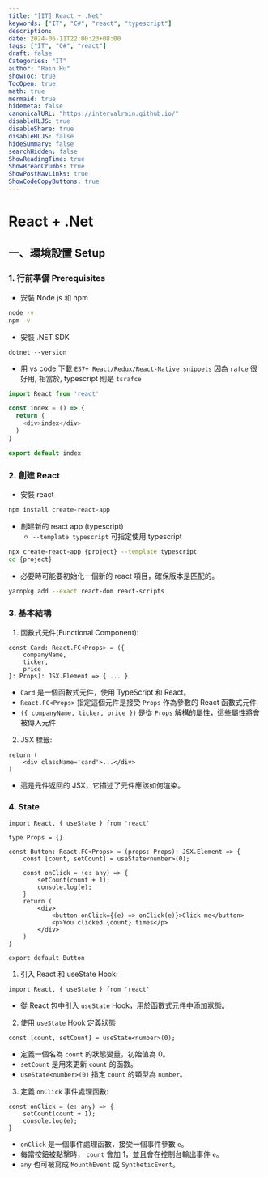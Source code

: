 ```yaml
---
title: "[IT] React + .Net"
keywords: ["IT", "C#", "react", "typescript"]
description: 
date: 2024-06-11T22:00:23+08:00
tags: ["IT", "C#", "react"]
draft: false
Categories: "IT"
author: "Rain Hu"
showToc: true
TocOpen: true
math: true
mermaid: true
hidemeta: false
canonicalURL: "https://intervalrain.github.io/"
disableHLJS: true
disableShare: true
disableHLJS: false
hideSummary: false
searchHidden: false
ShowReadingTime: true
ShowBreadCrumbs: true
ShowPostNavLinks: true
ShowCodeCopyButtons: true
---
```


# React + .Net

## 一、環境設置 Setup

### 1. 行前準備 Prerequisites
+ 安裝 Node.js 和 npm
```bash
node -v
npm -v
```
+ 安裝 .NET SDK
```
dotnet --version
```

+ 用 vs code 下載 `ES7+ React/Redux/React-Native snippets`
因為 `rafce` 很好用, 相當於, typescript 則是 `tsrafce`
```js
import React from 'react'

const index = () => {
  return (
    <div>index</div>
  )
}

export default index
```


### 2. 創建 React
+ 安裝 react
```bash
npm install create-react-app
```

+ 創建新的 react app (typescript)
    + `--template typescript` 可指定使用 typescript
```bash
npx create-react-app {project} --template typescript
cd {project}
```

+ 必要時可能要初始化一個新的 react 項目，確保版本是匹配的。
```bash
yarnpkg add --exact react-dom react-scripts
```

### 3. 基本結構
1. 函數式元件(Functional Component):
```tsx
const Card: React.FC<Props> = ({
    companyName,
    ticker,
    price
}: Props): JSX.Element => { ... }
```
+ `Card` 是一個函數式元件，使用 TypeScript 和 React。
+ `React.FC<Props>` 指定這個元件是接受 `Props` 作為參數的 React 函數式元件
+ `({ companyName, ticker, price })` 是從 `Props` 解構的屬性，這些屬性將會被傳入元件

2. JSX 標籤:
```tsx
return (
    <div className='card'>...</div>
)
```
+ 這是元件返回的 JSX，它描述了元件應該如何渲染。

### 4. State
```tsx
import React, { useState } from 'react'

type Props = {}

const Button: React.FC<Props> = (props: Props): JSX.Element => {
    const [count, setCount] = useState<number>(0);

    const onClick = (e: any) => {
        setCount(count + 1);
        console.log(e);
    }
    return (
        <div>
            <button onClick={(e) => onClick(e)}>Click me</button>
            <p>You clicked {count} times</p>
        </div>
    )
}

export default Button
```
1. 引入 React 和 useState Hook:
```tsx
import React, { useState } from 'react'
```
+ 從 React 包中引入 `useState` Hook，用於函數式元件中添加狀態。

2. 使用 `useState` Hook 定義狀態
```tsx
const [count, setCount] = useState<number>(0);
```
+ 定義一個名為 `count` 的狀態變量，初始值為 0。
+ `setCount` 是用來更新 `count` 的函數。
+ `useState<number>(0)` 指定 `count` 的類型為 `number`。

3. 定義 `onClick` 事件處理函數:
```tsx
const onClick = (e: any) => {
    setCount(count + 1);
    console.log(e);
}
```
+ `onClick` 是一個事件處理函數，接受一個事件參數 `e`。
+ 每當按鈕被點擊時， `count` 會加 1，並且會在控制台輸出事件 `e`。
+ `any` 也可被寫成 `MounthEvent` 或 `SyntheticEvent`。